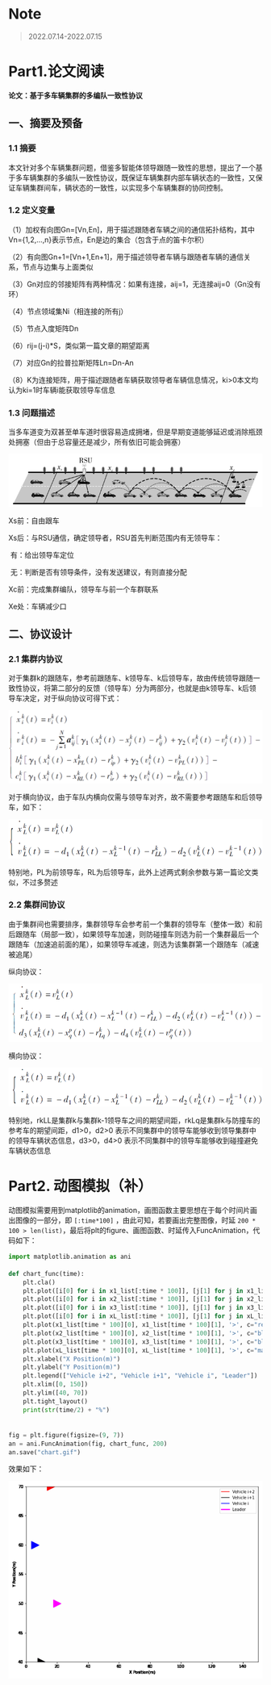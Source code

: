 # Note

> 2022.07.14-2022.07.15



# Part1.论文阅读

**论文：基于多车辆集群的多编队一致性协议**

## 一、摘要及预备

### 1.1 摘要

​	本文针对多个车辆集群问题，借鉴多智能体领导跟随一致性的思想，提出了一个基于多车辆集群的多编队一致性协议，既保证车辆集群内部车辆状态的一致性，又保证车辆集群间车，辆状态的一致性，以实现多个车辆集群的协同控制。

### 1.2 定义变量

（1）加权有向图Gn=[Vn,En]，用于描述跟随者车辆之间的通信拓扑结构，其中Vn={1,2,...,n}表示节点，En是边的集合（包含于点的笛卡尔积）

（2）有向图Gn+1=[Vn+1,En+1]，用于描述领导者车辆与跟随者车辆的通信关系，节点与边集与上面类似

（3）Gn对应的邻接矩阵有两种情况：如果有连接，aij=1，无连接aij=0（Gn没有环）

（4）节点领域集Ni（相连接的所有j）

（5）节点入度矩阵Dn

（6）rij=(j-i)*S，类似第一篇文章的期望距离

（7）对应Gn的拉普拉斯矩阵Ln=Dn-An

（8）K为连接矩阵，用于描述跟随者车辆获取领导者车辆信息情况，ki>0本文均认为ki=1时车辆i能获取领导车信息

### 1.3 问题描述

​	当多车道变为双甚至单车道时很容易造成拥堵，但是早期变道能够延迟或消除瓶颈处拥塞（但由于总容量还是减少，所有依旧可能会拥塞）

![image-20220713184039790](Note.assets/image-20220713184039790.png)

Xs前：自由跟车

Xs后：与RSU通信，确定领导者，RSU首先判断范围内有无领导车：

​			有：给出领导车定位

​			无：判断是否有领导条件，没有发送建议，有则直接分配

Xc前：完成集群编队，领导车与前一个车群联系

Xe处：车辆减少口

## 二、协议设计

### 2.1 集群内协议

​	对于集群k的跟随车，参考前跟随车、k领导车、k后领导车，故由传统领导跟随一致性协议，将第二部分的反馈（领导车）分为两部分，也就是由k领导车、k后领导车决定，对于纵向协议可得下式：

![image-20220713212139686](Note.assets/image-20220713212139686.png)

对于横向协议，由于车队内横向仅需与领导车对齐，故不需要参考跟随车和后领导车，如下：

![image-20220713212932424](Note.assets/image-20220713212932424.png)

特别地，PL为前领导车，RL为后领导车，此外上述两式剩余参数与第一篇论文类似，不过多赘述

### 2.2 集群间协议

​	由于集群间也需要排序，集群领导车会参考前一个集群的领导车（整体一致）和前后跟随车（局部一致），如果领导车加速，则防碰撞车则选为前一个集群最后一个跟随车（加速追前面的尾），如果领导车减速，则选为该集群第一个跟随车（减速被追尾）

纵向协议：

![image-20220713222204817](Note.assets/image-20220713222204817.png)

横向协议：

![image-20220713222220188](Note.assets/image-20220713222220188.png)

特别地，rkLL是集群k与集群k-1领导车之间的期望间距，rkLq是集群k与防撞车的参考车的期望间距，d1>0，d2>0 表示不同集群中的领导车能够收到领导集群中的领导车辆状态信息，d3>0，d4>0 表示不同集群中的领导车能够收到碰撞避免车辆状态信息

# Part2. 动图模拟（补）

动图模拟需要用到matplotlib的animation，画图函数主要思想在于每个时间片画出图像的一部分，即 `[:time*100]` ，由此可知，若要画出完整图像，时延 `200 * 100 > len(list)`，最后将plt的figure、画图函数、时延传入FuncAnimation，代码如下：

```python
import matplotlib.animation as ani

def chart_func(time):
    plt.cla()
    plt.plot([i[0] for i in x1_list[:time * 100]], [j[1] for j in x1_list[:time * 100]], c="red")
    plt.plot([i[0] for i in x2_list[:time * 100]], [j[1] for j in x2_list[:time * 100]], c="black")
    plt.plot([i[0] for i in x3_list[:time * 100]], [j[1] for j in x3_list[:time * 100]], c="blue")
    plt.plot([i[0] for i in xL_list[:time * 100]], [j[1] for j in xL_list[:time * 100]], c="magenta", linewidth=3.0)
    plt.plot(x1_list[time * 100][0], x1_list[time * 100][1], '>', c="red", markersize=20)
    plt.plot(x2_list[time * 100][0], x2_list[time * 100][1], '>', c="black", markersize=20)
    plt.plot(x3_list[time * 100][0], x3_list[time * 100][1], '>', c="blue", markersize=20)
    plt.plot(xL_list[time * 100][0], xL_list[time * 100][1], '>', c="magenta", markersize=20)
    plt.xlabel("X Position(m)")
    plt.ylabel("Y Position(m)")
    plt.legend(["Vehicle i+2", "Vehicle i+1", "Vehicle i", "Leader"])
    plt.xlim([0, 150])
    plt.ylim([40, 70])
    plt.tight_layout()
    print(str(time/2) + "%")


fig = plt.figure(figsize=(9, 7))
an = ani.FuncAnimation(fig, chart_func, 200)
an.save("chart.gif")
```

效果如下：

![w1](Note.assets/chart.gif)
